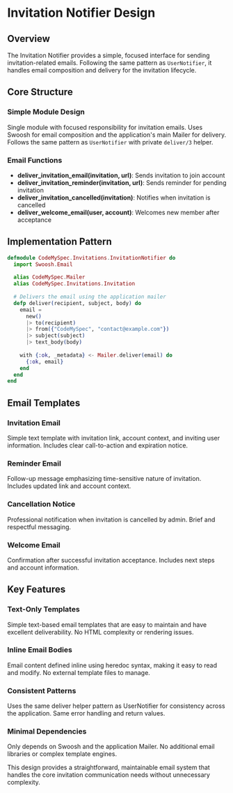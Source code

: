 # Invitation Notifier Design

## Overview
The Invitation Notifier provides a simple, focused interface for sending invitation-related emails. Following the same pattern as `UserNotifier`, it handles email composition and delivery for the invitation lifecycle.

## Core Structure

### Simple Module Design
Single module with focused responsibility for invitation emails. Uses Swoosh for email composition and the application's main Mailer for delivery. Follows the same pattern as `UserNotifier` with private `deliver/3` helper.

### Email Functions
- **deliver_invitation_email(invitation, url)**: Sends invitation to join account
- **deliver_invitation_reminder(invitation, url)**: Sends reminder for pending invitation
- **deliver_invitation_cancelled(invitation)**: Notifies when invitation is cancelled
- **deliver_welcome_email(user, account)**: Welcomes new member after acceptance

## Implementation Pattern

```elixir
defmodule CodeMySpec.Invitations.InvitationNotifier do
  import Swoosh.Email
  
  alias CodeMySpec.Mailer
  alias CodeMySpec.Invitations.Invitation
  
  # Delivers the email using the application mailer
  defp deliver(recipient, subject, body) do
    email =
      new()
      |> to(recipient)
      |> from({"CodeMySpec", "contact@example.com"})
      |> subject(subject)
      |> text_body(body)
    
    with {:ok, _metadata} <- Mailer.deliver(email) do
      {:ok, email}
    end
  end
end
```

## Email Templates

### Invitation Email
Simple text template with invitation link, account context, and inviting user information. Includes clear call-to-action and expiration notice.

### Reminder Email
Follow-up message emphasizing time-sensitive nature of invitation. Includes updated link and account context.

### Cancellation Notice
Professional notification when invitation is cancelled by admin. Brief and respectful messaging.

### Welcome Email
Confirmation after successful invitation acceptance. Includes next steps and account information.

## Key Features

### Text-Only Templates
Simple text-based email templates that are easy to maintain and have excellent deliverability. No HTML complexity or rendering issues.

### Inline Email Bodies
Email content defined inline using heredoc syntax, making it easy to read and modify. No external template files to manage.

### Consistent Patterns
Uses the same deliver helper pattern as UserNotifier for consistency across the application. Same error handling and return values.

### Minimal Dependencies
Only depends on Swoosh and the application Mailer. No additional email libraries or complex template engines.

This design provides a straightforward, maintainable email system that handles the core invitation communication needs without unnecessary complexity.